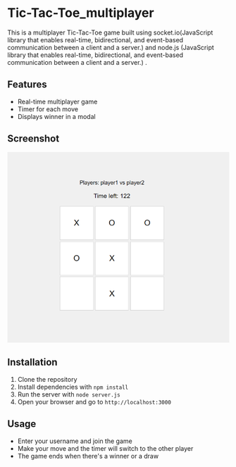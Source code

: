 # Tic-Tac-Toe_multiplayer



This is a multiplayer Tic-Tac-Toe game built using socket.io(JavaScript library that enables real-time, bidirectional, and event-based communication between a client and a server.) and node.js (JavaScript library that enables real-time, bidirectional, and event-based communication between a client and a server.) .


## Features

- Real-time multiplayer game
- Timer for each move
- Displays winner in a modal

## Screenshot

![Game Screenshot](public/img/tic-tak-game.PNG)

## Installation

1. Clone the repository
2. Install dependencies with `npm install`
3. Run the server with `node server.js`
4. Open your browser and go to `http://localhost:3000`

## Usage

- Enter your username and join the game
- Make your move and the timer will switch to the other player
- The game ends when there's a winner or a draw
